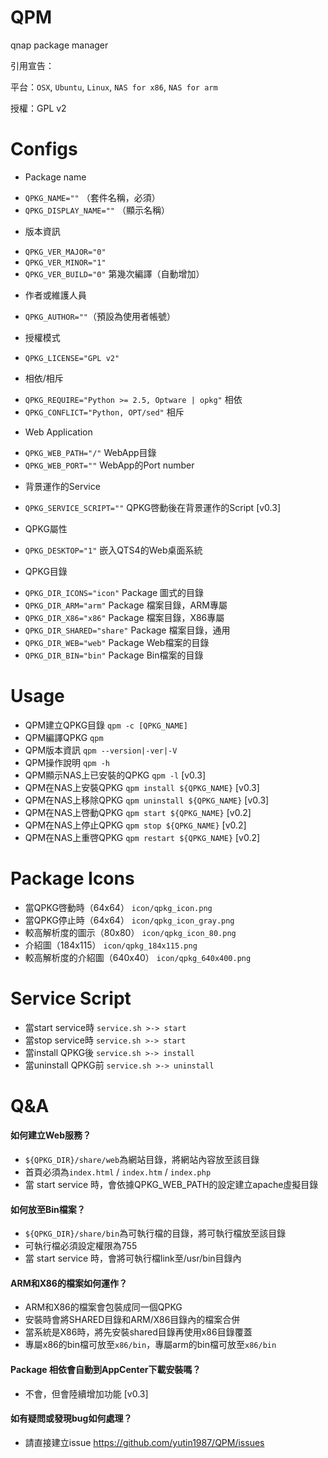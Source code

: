 QPM
===
qnap package manager

引用宣告：

平台：`OSX`, `Ubuntu`, `Linux`, `NAS for x86`, `NAS for arm`

授權：GPL v2

Configs
===
* Package name
 - `QPKG_NAME=""` （套件名稱，必須）
 - `QPKG_DISPLAY_NAME=""` （顯示名稱）

* 版本資訊
 - `QPKG_VER_MAJOR="0"`
 - `QPKG_VER_MINOR="1"`
 - `QPKG_VER_BUILD="0"` 第幾次編譯（自動增加）

* 作者或維護人員
 - `QPKG_AUTHOR=""`（預設為使用者帳號）

* 授權模式
 - `QPKG_LICENSE="GPL v2"`

* 相依/相斥
 - `QPKG_REQUIRE="Python >= 2.5, Optware | opkg"` 相依
 - `QPKG_CONFLICT="Python, OPT/sed"` 相斥

* Web Application
 - `QPKG_WEB_PATH="/"` WebApp目錄
 - `QPKG_WEB_PORT=""` WebApp的Port number

* 背景運作的Service
 - `QPKG_SERVICE_SCRIPT=""` QPKG啓動後在背景運作的Script [v0.3]

* QPKG屬性
 - `QPKG_DESKTOP="1"` 嵌入QTS4的Web桌面系統

* QPKG目錄
 - `QPKG_DIR_ICONS="icon"` Package 圖式的目錄
 - `QPKG_DIR_ARM="arm"` Package 檔案目錄，ARM專屬
 - `QPKG_DIR_X86="x86"` Package 檔案目錄，X86專屬
 - `QPKG_DIR_SHARED="share"` Package 檔案目錄，通用
 - `QPKG_DIR_WEB="web"` Package Web檔案的目錄
 - `QPKG_DIR_BIN="bin"` Package Bin檔案的目錄

Usage
===
* QPM建立QPKG目錄 `qpm -c [QPKG_NAME]`
* QPM編譯QPKG `qpm`
* QPM版本資訊 `qpm --version|-ver|-V`
* QPM操作說明 `qpm -h`
* QPM顯示NAS上已安裝的QPKG `qpm -l` [v0.3]
* QPM在NAS上安裝QPKG `qpm install ${QPKG_NAME}` [v0.3]
* QPM在NAS上移除QPKG `qpm uninstall ${QPKG_NAME}` [v0.3]
* QPM在NAS上啓動QPKG `qpm start ${QPKG_NAME}` [v0.2]
* QPM在NAS上停止QPKG `qpm stop ${QPKG_NAME}` [v0.2]
* QPM在NAS上重啓QPKG `qpm restart ${QPKG_NAME}` [v0.2]

Package Icons
===
- 當QPKG啓動時（64x64） `icon/qpkg_icon.png`
- 當QPKG停止時（64x64） `icon/qpkg_icon_gray.png`
- 較高解析度的圖示（80x80） `icon/qpkg_icon_80.png`
- 介紹圖（184x115） `icon/qpkg_184x115.png`
- 較高解析度的介紹圖（640x40） `icon/qpkg_640x400.png`

Service Script
===
- 當start service時 `service.sh >-> start`
- 當stop service時 `service.sh >-> start` 
- 當install QPKG後 `service.sh >-> install`
- 當uninstall QPKG前 `service.sh >-> uninstall`

Q&A
===
#### 如何建立Web服務？
- `${QPKG_DIR}/share/web`為網站目錄，將網站內容放至該目錄
- 首頁必須為`index.html` / `index.htm` / `index.php`
- 當 start service 時，會依據QPKG_WEB_PATH的設定建立apache虛擬目錄

#### 如何放至Bin檔案？
- `${QPKG_DIR}/share/bin`為可執行檔的目錄，將可執行檔放至該目錄
- 可執行檔必須設定權限為755
- 當 start service 時，會將可執行檔link至/usr/bin目錄內

#### ARM和X86的檔案如何運作？
- ARM和X86的檔案會包裝成同一個QPKG
- 安裝時會將SHARED目錄和ARM/X86目錄內的檔案合併
- 當系統是X86時，將先安裝shared目錄再使用x86目錄覆蓋
- 專屬x86的bin檔可放至`x86/bin`，專屬arm的bin檔可放至`x86/bin`

#### Package 相依會自動到AppCenter下載安裝嗎？
- 不會，但會陸續增加功能  [v0.3]

#### 如有疑問或發現bug如何處理？
- 請直接建立issue https://github.com/yutin1987/QPM/issues
